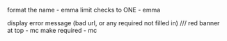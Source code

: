 
format the name - emma
limit checks to ONE  - emma

display error message (bad url, or any required not filled in) /// red banner at top - mc
make required - mc